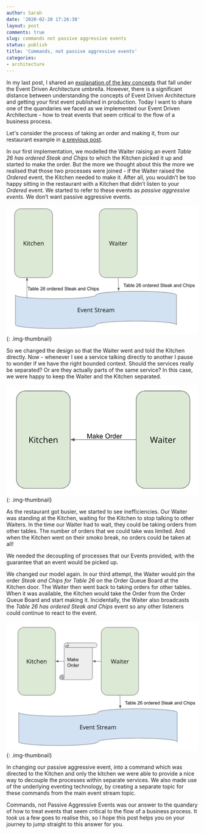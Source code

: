 ```yaml
---
author: Sarah
date: '2020-02-20 17:26:30'
layout: post
comments: true
slug: commands not passive aggressive events
status: publish
title: 'Commands, not passive aggressive events'
categories:
- architecture
---
```


In my last post, I shared an [explanation of the key concepts](https://sarahtaraporewalla.com/architecture/Event-Driven-Architecture-Terminology) that fall under the Event Driven Architecture umbrella. However, there is a significant distance between understanding the concepts of Event Driven Architecture and getting your first event published in production. Today I want to share one of the quandaries we faced as we implemented our Event Driven Architecture - how to treat events that seem critical to the flow of a business process. 

Let's consider the process of taking an order and making it, from our restaurant example in [a previous post](https://sarahtaraporewalla.com/architecture/Event-Driven-Architecture-Terminology).

In our first implementation, we modelled the Waiter raising an event _Table 26 has ordered Steak and Chips_ to which the Kitchen picked it up and started to make the order. But the more we thought about this the more we realised that those two processes were joined - if the Waiter raised the _Ordered_ event, the Kitchen needed to make it. After all, you wouldn’t be too happy sitting in the restaurant with a Kitchen that didn’t listen to your _Ordered_ event. We started to refer to these events as _passive aggressive events_. We don’t want passive aggressive events.

![Restaurant Services](/assets/posts/event_driven_architecture_terminology/passive-aggressive-event.png){: .img-thumbnail}

So we changed the design so that the Waiter went and told the Kitchen directly. Now - whenever I see a service talking directly to another I pause to wonder if we have the right bounded context. Should the services really be separated? Or are they actually parts of the same service? In this case, we were happy to keep the Waiter and the Kitchen separated.

![Restaurant Services](/assets/posts/event_driven_architecture_terminology/direct-call.png){: .img-thumbnail}


As the restaurant got busier, we started to see inefficiencies. Our Waiter was standing at the Kitchen, waiting for the Kitchen to stop talking to other Waiters. In the time our Waiter had to wait, they could be taking orders from other tables. The number of orders that we could take was limited. And when the Kitchen went on their smoko break, no orders could be taken at all! 

We needed the decoupling of processes that our Events provided, with the guarantee that an event would be picked up. 

We changed our model again. In our third attempt, the Waiter would pin the order _Steak and Chips for Table 26_ on the Order Queue Board at the Kitchen door. The Waiter then went back to taking orders for other tables. When it was available, the Kitchen would take the Order from the Order Queue Board and start making it. Incidentally, the Waiter also broadcasts the _Table 26 has ordered Steak and Chips_ event so any other listeners could continue to react to the event.

![Restaurant Services](/assets/posts/event_driven_architecture_terminology/event-and-command.png){: .img-thumbnail}

In changing our passive aggressive event, into a command which was directed to the Kitchen and only the kitchen we were able to provide a nice way to decouple the processes within separate services. We also made use of the underlying eventing technology, by creating a separate topic for these commands from the main event stream topic. 

Commands, not Passive Aggressive Events was our answer to the quandary of how to treat events that seem critical to the flow of a business process. It took us a few goes to realise this, so I hope this post helps you on your journey to jump straight to this answer for you.

